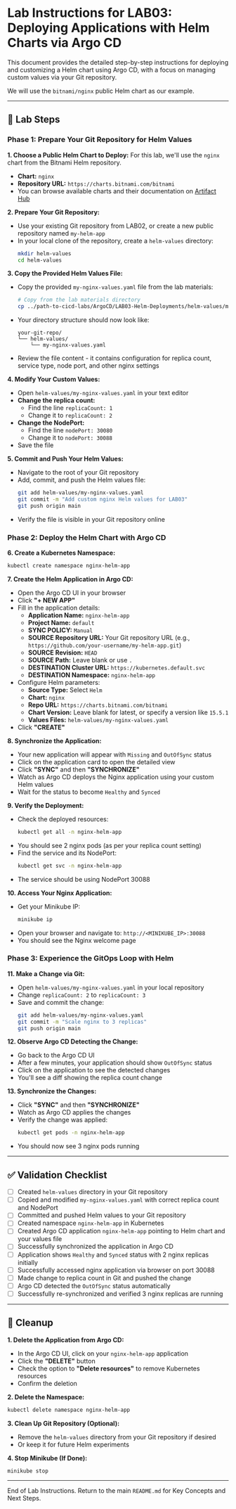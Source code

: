 # Lab Instructions for LAB03: Deploying Applications with Helm Charts via Argo CD

This document provides the detailed step-by-step instructions for deploying and customizing a Helm chart using Argo CD, with a focus on managing custom values via your Git repository.

We will use the `bitnami/nginx` public Helm chart as our example.

---

## 🚀 Lab Steps

### Phase 1: Prepare Your Git Repository for Helm Values

**1. Choose a Public Helm Chart to Deploy:**
   For this lab, we'll use the `nginx` chart from the Bitnami Helm repository.
   - **Chart:** `nginx`
   - **Repository URL:** `https://charts.bitnami.com/bitnami`
   - You can browse available charts and their documentation on [Artifact Hub](https://artifacthub.io/)

**2. Prepare Your Git Repository:**
   * Use your existing Git repository from LAB02, or create a new public repository named `my-helm-app`
   * In your local clone of the repository, create a `helm-values` directory:
      ```bash
      mkdir helm-values
      cd helm-values
      ```

**3. Copy the Provided Helm Values File:**
   * Copy the provided `my-nginx-values.yaml` file from the lab materials:
      ```bash
      # Copy from the lab materials directory
      cp ../path-to-cicd-labs/ArgoCD/LAB03-Helm-Deployments/helm-values/my-nginx-values.yaml .
      ```
   * Your directory structure should now look like:
      ```
      your-git-repo/
      └── helm-values/
          └── my-nginx-values.yaml
      ```
   * Review the file content - it contains configuration for replica count, service type, node port, and other nginx settings

**4. Modify Your Custom Values:**
   * Open `helm-values/my-nginx-values.yaml` in your text editor
   * **Change the replica count:**
      - Find the line `replicaCount: 1`
      - Change it to `replicaCount: 2`
   * **Change the NodePort:**
      - Find the line `nodePort: 30080`
      - Change it to `nodePort: 30088`
   * Save the file

**5. Commit and Push Your Helm Values:**
   * Navigate to the root of your Git repository
   * Add, commit, and push the Helm values file:
      ```bash
      git add helm-values/my-nginx-values.yaml
      git commit -m "Add custom nginx Helm values for LAB03"
      git push origin main
      ```
   * Verify the file is visible in your Git repository online

### Phase 2: Deploy the Helm Chart with Argo CD

**6. Create a Kubernetes Namespace:**
   ```bash
   kubectl create namespace nginx-helm-app
   ```

**7. Create the Helm Application in Argo CD:**
   * Open the Argo CD UI in your browser
   * Click **"+ NEW APP"**
   * Fill in the application details:
      - **Application Name:** `nginx-helm-app`
      - **Project Name:** `default`
      - **SYNC POLICY:** `Manual`
      - **SOURCE Repository URL:** Your Git repository URL (e.g., `https://github.com/your-username/my-helm-app.git`)
      - **SOURCE Revision:** `HEAD`
      - **SOURCE Path:** Leave blank or use `.`
      - **DESTINATION Cluster URL:** `https://kubernetes.default.svc`
      - **DESTINATION Namespace:** `nginx-helm-app`
   * Configure Helm parameters:
      - **Source Type:** Select `Helm`
      - **Chart:** `nginx`
      - **Repo URL:** `https://charts.bitnami.com/bitnami`
      - **Chart Version:** Leave blank for latest, or specify a version like `15.5.1`
      - **Values Files:** `helm-values/my-nginx-values.yaml`
   * Click **"CREATE"**

**8. Synchronize the Application:**
   * Your new application will appear with `Missing` and `OutOfSync` status
   * Click on the application card to open the detailed view
   * Click **"SYNC"** and then **"SYNCHRONIZE"**
   * Watch as Argo CD deploys the Nginx application using your custom Helm values
   * Wait for the status to become `Healthy` and `Synced`

**9. Verify the Deployment:**
   * Check the deployed resources:
      ```bash
      kubectl get all -n nginx-helm-app
      ```
   * You should see 2 nginx pods (as per your replica count setting)
   * Find the service and its NodePort:
      ```bash
      kubectl get svc -n nginx-helm-app
      ```
   * The service should be using NodePort 30088

**10. Access Your Nginx Application:**
   * Get your Minikube IP:
      ```bash
      minikube ip
      ```
   * Open your browser and navigate to: `http://<MINIKUBE_IP>:30088`
   * You should see the Nginx welcome page

### Phase 3: Experience the GitOps Loop with Helm

**11. Make a Change via Git:**
   * Open `helm-values/my-nginx-values.yaml` in your local repository
   * Change `replicaCount: 2` to `replicaCount: 3`
   * Save and commit the change:
      ```bash
      git add helm-values/my-nginx-values.yaml
      git commit -m "Scale nginx to 3 replicas"
      git push origin main
      ```

**12. Observe Argo CD Detecting the Change:**
   * Go back to the Argo CD UI
   * After a few minutes, your application should show `OutOfSync` status
   * Click on the application to see the detected changes
   * You'll see a diff showing the replica count change

**13. Synchronize the Changes:**
   * Click **"SYNC"** and then **"SYNCHRONIZE"**
   * Watch as Argo CD applies the changes
   * Verify the change was applied:
      ```bash
      kubectl get pods -n nginx-helm-app
      ```
   * You should now see 3 nginx pods running

---

## ✅ Validation Checklist

- [ ] Created `helm-values` directory in your Git repository
- [ ] Copied and modified `my-nginx-values.yaml` with correct replica count and NodePort
- [ ] Committed and pushed Helm values to your Git repository
- [ ] Created namespace `nginx-helm-app` in Kubernetes
- [ ] Created Argo CD application `nginx-helm-app` pointing to Helm chart and your values file
- [ ] Successfully synchronized the application in Argo CD
- [ ] Application shows `Healthy` and `Synced` status with 2 nginx replicas initially
- [ ] Successfully accessed nginx application via browser on port 30088
- [ ] Made change to replica count in Git and pushed the change
- [ ] Argo CD detected the `OutOfSync` status automatically
- [ ] Successfully re-synchronized and verified 3 nginx replicas are running

---

## 🧹 Cleanup

**1. Delete the Application from Argo CD:**
   * In the Argo CD UI, click on your `nginx-helm-app` application
   * Click the **"DELETE"** button
   * Check the option to **"Delete resources"** to remove Kubernetes resources
   * Confirm the deletion

**2. Delete the Namespace:**
   ```bash
   kubectl delete namespace nginx-helm-app
   ```

**3. Clean Up Git Repository (Optional):**
   - Remove the `helm-values` directory from your Git repository if desired
   - Or keep it for future Helm experiments

**4. Stop Minikube (If Done):**
   ```bash
   minikube stop
   ```

---

End of Lab Instructions. Return to the main `README.md` for Key Concepts and Next Steps. 